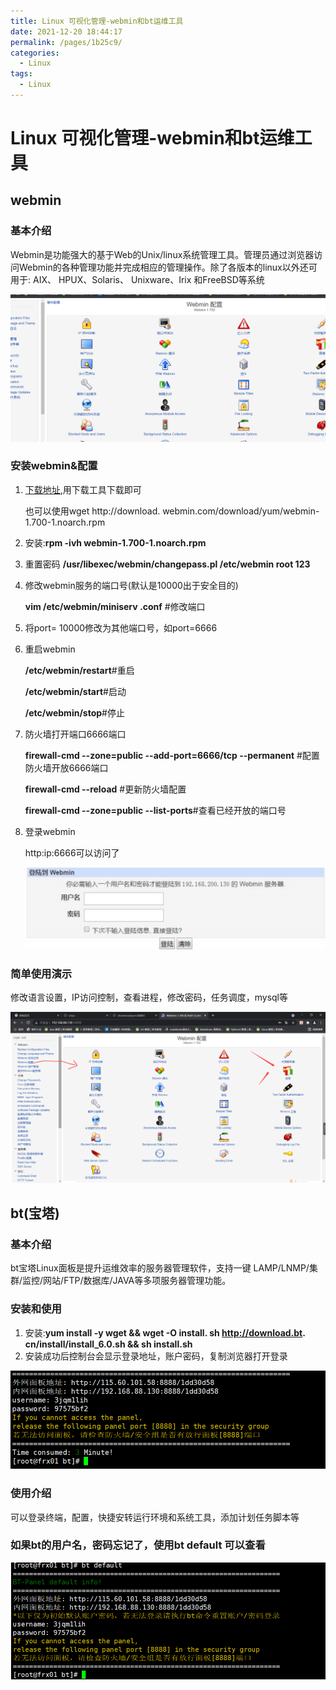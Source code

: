 ```yaml
---
title: Linux 可视化管理-webmin和bt运维工具
date: 2021-12-20 18:44:17
permalink: /pages/1b25c9/
categories:
  - Linux
tags:
  - Linux
---
```

# Linux 可视化管理-webmin和bt运维工具

## webmin

### 基本介绍

Webmin是功能强大的基于Web的Unix/linux系统管理工具。管理员通过浏览器访问Webmin的各种管理功能并完成相应的管理操作。除了各版本的linux以外还可用于: AIX、 HPUX、Solaris、 Unixware、Irix 和FreeBSD等系统

![1632821942592](./images/22/01.png)

### 安装webmin&配置

1. [下载地址](http://download.webmin.com/download/yum/),用下载工具下载即可

   也可以使用wget http://download. webmin.com/download/yum/webmin-1.700-1.noarch.rpm
   
2. 安装:**rpm -ivh webmin-1.700-1.noarch.rpm**

3. 重置密码 **/usr/libexec/webmin/changepass.pl /etc/webmin root 123**

4. 修改webmin服务的端口号(默认是10000出于安全目的)

   **vim /etc/webmin/miniserv .conf** #修改端口
   
5. 将port= 10000修改为其他端口号，如port=6666

6. 重启webmin

   **/etc/webmin/restart**#重启

   **/etc/webmin/start**#启动

   **/etc/webmin/stop**#停止
   
7. 防火墙打开端口6666端口

   **firewall-cmd --zone=public --add-port=6666/tcp --permanent** #配置防火墙开放6666端口

   **firewall-cmd --reload** #更新防火墙配置

   **firewall-cmd --zone=public --list-ports**#查看已经开放的端口号

8. 登录webmin

   http:ip:6666可以访问了

   ![1632822451038](./images/22/02.png)

### 简单使用演示

修改语言设置，IP访问控制，查看进程，修改密码，任务调度，mysql等

![1632822506139](./images/22/03.png)

## bt(宝塔)

### 基本介绍

bt宝塔Linux面板是提升运维效率的服务器管理软件，支持一键 LAMP/LNMP/集群/监控/网站/FTP/数据库/JAVA等多项服务器管理功能。

### 安装和使用

1. 安装:**yum install -y wget && wget -O install. sh http://download.bt. cn/install/install_6.0.sh && sh install.sh**
2. 安装成功后控制台会显示登录地址，账户密码，复制浏览器打开登录

![1632824655366](./images/22/04.png)

### 使用介绍

可以登录终端，配置，快捷安转运行环境和系统工具，添加计划任务脚本等

### 如果bt的用户名，密码忘记了，使用bt default 可以查看
![1632824781227](./images/22/05.png)

